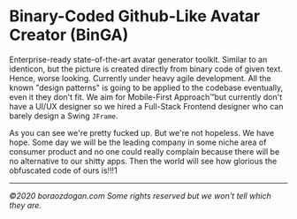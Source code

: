 # Binary-Coded Github-Like Avatar Creator (BinGA)

Enterprise-ready state-of-the-art avatar generator toolkit. Similar to an identicon, 
but the picture is created directly from binary code of given text. Hence, worse looking.
Currently under heavy agile development. All the known "design patterns" is going to be 
applied to the codebase eventually, even it they don't fit. We aim for Mobile-First 
Approach&trade;but currently don't have a UI/UX designer so we hired a Full-Stack Frontend 
designer who can barely design a Swing `JFrame`.

As you can see we're pretty fucked up. But we're not hopeless. We have hope. Some day
we will be the leading company in some niche area of consumer product and no one could
really complain because there will be no alternative to our shitty apps. Then the world 
will see how glorious the obfuscated code of ours is!!!1

---

*&copy;2020 boraozdogan.com Some rights reserved but we won't tell which they are.*
